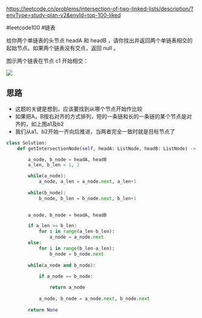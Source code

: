 https://leetcode.cn/problems/intersection-of-two-linked-lists/description/?envType=study-plan-v2&envId=top-100-liked

#leetcode100 #链表


给你两个单链表的头节点 headA 和 headB ，请你找出并返回两个单链表相交的起始节点。如果两个链表没有交点，返回 null 。

图示两个链表在节点 c1 开始相交：

![](https://code-thinking-1253855093.file.myqcloud.com/pics/20211219221657.png)



## 思路

- 这题的关键是想到，应该要找到从哪个节点开始作比较
- 如果把A，B按右对齐的方式排列，短的一条链和长的一条链的某个节点是对齐的，如上图a1及b2
- 我们从a1、b2开始一齐向后推进，当两者完全一致时就是目标节点了


```python
class Solution:
    def getIntersectionNode(self, headA: ListNode, headB: ListNode) -> ListNode:

        a_node, b_node = headA, headB
        a_len, b_len = 1, 1

        while(a_node):
            a_node, a_len = a_node.next, a_len+1
        
        while(b_node):
            b_node, b_len = b_node.next, b_len+1
        

        a_node, b_node = headA, headB

        if a_len >= b_len:
            for i in range(a_len-b_len):
                a_node = a_node.next
        else:
            for i in range(b_len-a_len):
                b_node = b_node.next
        
        while(a_node and b_node):
            
            if a_node == b_node:

                return a_node
            
            a_node, b_node = a_node.next, b_node.next
        
        return None
```
